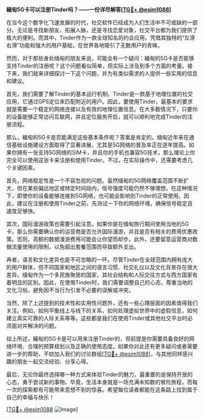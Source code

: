 **緬甸5G卡可以注册Tinder吗？——一份详尽解答[[TG💪+ @esim1088](https://t.me/s/esim1088)]**

在当今这个数字化飞速发展的时代，社交软件已经成为人们生活中不可或缺的一部分。无论是寻找新朋友、拓展人脉，还是寻找恋爱对象，社交平台都为我们提供了极大的便利。而其中，Tinder作为一款全球知名的约会应用，凭借其独特的“左滑右滑”功能和强大的用户基础，在世界各地吸引了无数用户的青睐。

然而，对于那些身处缅甸的朋友来说，可能会有一个疑问：緬甸的5G卡是否能够支持Tinder的注册呢？这个问题看似简单，但实际上涉及到多个方面的考量。接下来，我们就来详细探讨一下这个问题，并为有类似需求的人提供一些实用的信息和建议。

首先，我们需要了解Tinder的基本运行机制。Tinder是一款基于地理位置的社交应用，它通过GPS定位来匹配附近的用户。因此，要使用Tinder，最基本的要求就是需要一个稳定的网络连接以及有效的地理位置信息。在大多数情况下，只要你的设备能够正常访问互联网，并且定位服务开启，就可以顺利地完成Tinder的注册流程。

那么，緬甸的5G卡是否能满足这些基本条件呢？答案是肯定的。缅甸近年来在通信基础设施建设方面取得了显著进展，尤其是5G网络的普及率正在逐年提高。如果你拥有一张支持5G网络的SIM卡，并且你的手机也兼容5G技术，那么理论上你完全可以使用这张卡来注册和使用Tinder。不过，在实际操作中，还需要考虑几个关键因素。

首先，网络稳定性是一个不容忽视的问题。虽然缅甸的5G网络覆盖范围不断扩大，但在某些偏远地区或特定时间段内，信号强度可能仍然不够理想。在这种情况下，即使你的设备能够连接到5G网络，也可能会影响到Tinder的正常使用。因此，建议在注册和使用Tinder之前，先测试一下你的网络环境，确保信号稳定且速度足够快。

其次，国际漫游政策也需要引起注意。如果你是在缅甸旅行期间使用当地的5G卡，那么你需要确认你的运营商是否允许国际漫游，并且是否有相关的费用优惠政策。否则，高额的数据漫游费用可能会让你望而却步。此外，还要留意运营商对数据流量使用的限制，以免超出套餐范围而导致额外支出。

再者，语言和文化差异也是不可忽略的一环。尽管Tinder在全球范围内拥有庞大的用户群体，但不同国家和地区之间的语言习惯、社交礼仪以及文化背景存在很大差异。缅甸作为一个多民族聚居的国家，其社会结构和人际交往方式与西方国家有着明显的区别。因此，在使用Tinder时，我们需要调整自己的心态，尊重当地的文化习俗，避免因不当行为引发不必要的误解或冲突。

当然，除了上述提到的技术性和实用性问题外，还有一些心理层面的因素值得我们关注。例如，如何平衡线上与线下的关系，如何处理虚拟世界中的虚假信息，如何建立真实可靠的人际关系等等。这些都是我们在使用Tinder或其他社交平台时必须面对并解决的问题。

综上所述，緬甸的5G卡是可以用来注册Tinder的，但前提是你需要具备良好的网络环境、合理的预算规划以及正确的使用态度。如果你对此还有更多疑问或者需要进一步的帮助，不妨加入我们的讨论群组[[TG💪+ @esim1088](https://t.me/s/esim1088)]，与其他同样感兴趣的朋友一起交流经验、分享心得。

最后，无论你最终选择哪一种方式来体验Tinder的魅力，最重要的是保持开放的心态，勇于尝试新的事物。毕竟，生活本身就是一场充满未知数的冒险旅程，而每一次的探索都有可能带来意想不到的惊喜。希望每位读者都能在这条路上找到属于自己的幸福与快乐！

[[TG💪+ @esim1088](https://t.me/s/esim1088) ![Image](https://i.postimg.cc/4NQfJmqS/Snipaste-2025-05-13-00-14-12.png)]